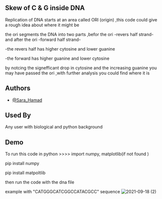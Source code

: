 
## **Skew of C & G inside DNA**

Replication of DNA starts at an area called ORI (origin) ,this code could give a rough idea about where it might be 

the ori segments the DNA into two parts ,befor the ori  -revers half strand-  and after the ori  -forward half strand- 

-the revers half has higher cytosine and lower guanine

-the forward has higher guanine and lower cytosine

by notcing the signefficant drop in cytosine and the increasing guanine you may have passed the ori ,with further analysis you could find where it is
## Authors

- [@Sara_Hamad](https://github.com/Sara-Hamad)

  
## Used By

Any user with biological and python background

  
## Demo

To run this code in python >>>>
import numpy, matplotlib(if not found )

pip install numpy

pip install matpoltlib

then run the code with the dna file 


example with "CATGGGCATCGGCCATACGCC" sequence
  ![2021-09-18 (2)](https://user-images.githubusercontent.com/56077943/133893330-0b65d578-5f94-4f6e-92b3-d203b8c8555c.png)


